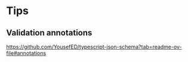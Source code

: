 # Tips

## Validation annotations

https://github.com/YousefED/typescript-json-schema?tab=readme-ov-file#annotations

